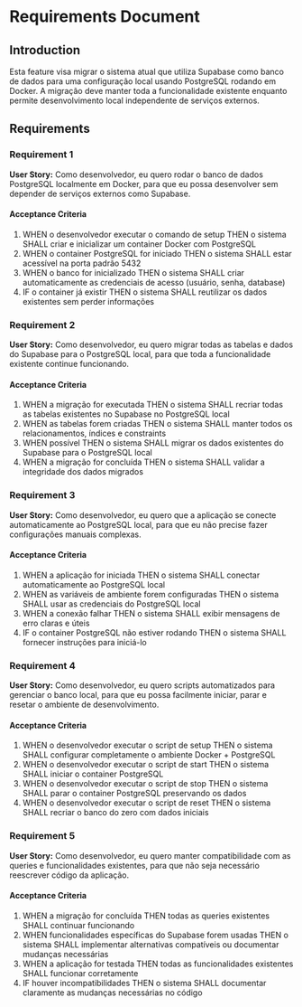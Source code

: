# Requirements Document

## Introduction

Esta feature visa migrar o sistema atual que utiliza Supabase como banco de dados para uma configuração local usando PostgreSQL rodando em Docker. A migração deve manter toda a funcionalidade existente enquanto permite desenvolvimento local independente de serviços externos.

## Requirements

### Requirement 1

**User Story:** Como desenvolvedor, eu quero rodar o banco de dados PostgreSQL localmente em Docker, para que eu possa desenvolver sem depender de serviços externos como Supabase.

#### Acceptance Criteria

1. WHEN o desenvolvedor executar o comando de setup THEN o sistema SHALL criar e inicializar um container Docker com PostgreSQL
2. WHEN o container PostgreSQL for iniciado THEN o sistema SHALL estar acessível na porta padrão 5432
3. WHEN o banco for inicializado THEN o sistema SHALL criar automaticamente as credenciais de acesso (usuário, senha, database)
4. IF o container já existir THEN o sistema SHALL reutilizar os dados existentes sem perder informações

### Requirement 2

**User Story:** Como desenvolvedor, eu quero migrar todas as tabelas e dados do Supabase para o PostgreSQL local, para que toda a funcionalidade existente continue funcionando.

#### Acceptance Criteria

1. WHEN a migração for executada THEN o sistema SHALL recriar todas as tabelas existentes no Supabase no PostgreSQL local
2. WHEN as tabelas forem criadas THEN o sistema SHALL manter todos os relacionamentos, índices e constraints
3. WHEN possível THEN o sistema SHALL migrar os dados existentes do Supabase para o PostgreSQL local
4. WHEN a migração for concluída THEN o sistema SHALL validar a integridade dos dados migrados

### Requirement 3

**User Story:** Como desenvolvedor, eu quero que a aplicação se conecte automaticamente ao PostgreSQL local, para que eu não precise fazer configurações manuais complexas.

#### Acceptance Criteria

1. WHEN a aplicação for iniciada THEN o sistema SHALL conectar automaticamente ao PostgreSQL local
2. WHEN as variáveis de ambiente forem configuradas THEN o sistema SHALL usar as credenciais do PostgreSQL local
3. WHEN a conexão falhar THEN o sistema SHALL exibir mensagens de erro claras e úteis
4. IF o container PostgreSQL não estiver rodando THEN o sistema SHALL fornecer instruções para iniciá-lo

### Requirement 4

**User Story:** Como desenvolvedor, eu quero scripts automatizados para gerenciar o banco local, para que eu possa facilmente iniciar, parar e resetar o ambiente de desenvolvimento.

#### Acceptance Criteria

1. WHEN o desenvolvedor executar o script de setup THEN o sistema SHALL configurar completamente o ambiente Docker + PostgreSQL
2. WHEN o desenvolvedor executar o script de start THEN o sistema SHALL iniciar o container PostgreSQL
3. WHEN o desenvolvedor executar o script de stop THEN o sistema SHALL parar o container PostgreSQL preservando os dados
4. WHEN o desenvolvedor executar o script de reset THEN o sistema SHALL recriar o banco do zero com dados iniciais

### Requirement 5

**User Story:** Como desenvolvedor, eu quero manter compatibilidade com as queries e funcionalidades existentes, para que não seja necessário reescrever código da aplicação.

#### Acceptance Criteria

1. WHEN a migração for concluída THEN todas as queries existentes SHALL continuar funcionando
2. WHEN funcionalidades específicas do Supabase forem usadas THEN o sistema SHALL implementar alternativas compatíveis ou documentar mudanças necessárias
3. WHEN a aplicação for testada THEN todas as funcionalidades existentes SHALL funcionar corretamente
4. IF houver incompatibilidades THEN o sistema SHALL documentar claramente as mudanças necessárias no código